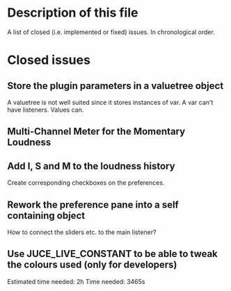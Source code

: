 <!--- author: Samuel Gaehwiler (klangfreund.com) !-->

Description of this file
========================

A list of closed (i.e. implemented or fixed) issues.
In chronological order.



Closed issues
=============


Store the plugin parameters in a valuetree object
-------------------------------------------------

A valuetree is not well suited since it stores instances of var.
A var can't have listeners. Values can.


Multi-Channel Meter for the Momentary Loudness
----------------------------------------------


Add I, S and M to the loudness history
--------------------------------------

Create corresponding checkboxes on the preferences.


Rework the preference pane into a self containing object
--------------------------------------------------------

How to connect the sliders etc. to the main listener?


Use JUCE_LIVE_CONSTANT to be able to tweak the colours used (only for developers)
---------------------------------------------------------------------------------

Estimated time needed: 2h
Time needed: 3465s 
